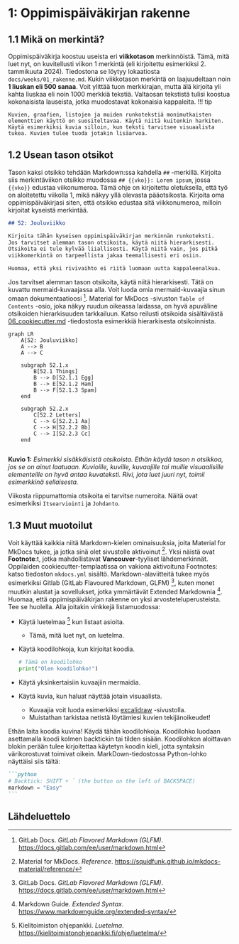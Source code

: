 # 1: Oppimispäiväkirjan rakenne

## 1.1 Mikä on merkintä?

Oppimispäiväkirja koostuu useista eri **viikkotason** merkinnöistä. Tämä, mitä luet nyt, on kuvitellusti viikon 1 merkintä (eli kirjoitettu esimerkiksi 2. tammikuuta 2024). Tiedostona se löytyy lokaatiosta `docs/weeks/01_rakenne.md`. Kukin viikkotason merkintä on laajuudeltaan noin **1 liuskan eli 500 sanaa**. Voit ylittää tuon merkkirajan, mutta älä kirjoita yli kahta liuskaa eli noin 1000 merkkiä tekstiä. Valtaosan tekstistä tulisi koostua kokonaisista lauseista, jotka muodostavat kokonaisia kappaleita.
!!! tip

    Kuvien, graafien, listojen ja muiden runkotekstiä monimutkaisten elementtien käyttö on suositeltavaa. Käytä niitä kuitenkin harkiten. Käytä esimerkiksi kuvia silloin, kun teksti tarvitsee visuaalista tukea. Kuvien tulee tuoda jotakin lisäarvoa.

## 1.2 Usean tason otsikot

Tason kaksi otsikko tehdään Markdown:ssa kahdella `##` -merkillä. Kirjoita siis merkintäviikon otsikko muodossa `## {{vko}}: Lorem ipsum`, jossa `{{vko}}` edustaa viikonumeroa. Tämä ohje on kirjoitettu oletuksella, että työ on aloitetettu viikolla 1, mikä näkyy yllä olevasta pääotsikosta. Kirjoita oma oppimispäiväkirjasi siten, että otsikko edustaa sitä viikkonumeroa, milloin kirjoitat kyseistä merkintää. 

```markdown title="52_something.md"
## 52: Jouluviikko

Kirjoita tähän kyseisen oppimispäiväkirjan merkinnän runkoteksti.
Jos tarvitset alemman tason otsikoita, käytä niitä hierarkisesti. 
Otsikoita ei tule kylvää liiallisesti. Käytä niitä vain, jos pitkä 
viikkomerkintä on tarpeellista jakaa teemallisesti eri osiin.

Huomaa, että yksi rivivaihto ei riitä luomaan uutta kappaleenalkua.
```

Jos tarvitset alemman tason otsikoita, käytä niitä hierarkisesti. Tätä on kuvattu mermaid-kuvaajassa alla. Voit luoda omia mermaid-kuvaajia sinun omaan dokumentaatioosi [^1739a4]. Material for MkDocs -sivuston `Table of Contents` -osio, joka näkyy ruudun oikeassa laidassa, on hyvä apuväline otsikoiden hierarkisuuden tarkkailuun. Katso reilusti otsikoida sisältävästä [06_cookiecutter.md](06_cookiecutter.md) -tiedostosta esimerkkiä hierarkisesta otsikoinnista.

```mermaid
graph LR
    A[52: Jouluviikko]
    A --> B
    A --> C

    subgraph 52.1.x
        B[52.1 Things]
        B --> D[52.1.1 Egg]
        B --> E[52.1.2 Ham]
        B --> F[52.1.3 Spam]
    end

    subgraph 52.2.x
        C[52.2 Letters]
        C --> G[52.2.1 Aa]
        C --> H[52.2.2 Bb]
        C --> I[52.2.3 Cc]
    end


```

**Kuvio 1:** *Esimerkki sisäkkäisistä otsikoista. Ethän käydä tason n otsikkoa, jos se on ainut laatuaan. Kuvioille, kuville, kuvaajille tai muille visuaalisille elementeille on hyvä antaa kuvateksti. Rivi, jota luet juuri nyt, toimii esimerkkinä sellaisesta.*

Viikosta riippumattomia otsikoita ei tarvitse numeroita. Näitä ovat esimerkiksi `Itsearviointi` ja `Johdanto`.

## 1.3 Muut muotoilut

Voit käyttää kaikkia niitä Markdown-kielen ominaisuuksia, joita Material for MkDocs tukee, ja jotka sinä olet sivustolle aktivoinut [^115dd4]. Yksi näistä ovat **Footnote**:t, jotka mahdollistavat **Vancouver**-tyyliset lähdemerkinnät. Oppilaiden cookiecutter-templaatissa on vakiona aktivoituna Footnotes: katso tiedoston `mkdocs.yml` sisältö. Markdown-alaviitteitä tukee myös esimerkiksi Gitlab (GitLab Flavoured Markdown, GLFM) [^1739a4], kuten monet muutkin alustat ja sovellukset, jotka ymmärtävät Extended Markdownia [^e2a436]. Huomaa, että oppimispäiväkirjan rakenne on yksi arvosteteluperusteista. Tee se huolella. Alla joitakin vinkkejä listamuodossa:

* Käytä luetelmaa [^d1a7a7] kun listaat asioita.
    * Tämä, mitä luet nyt, on luetelma.
* Käytä koodilohkoja, kun kirjoitat koodia.

    ```python
    # Tämä on koodilohko
    print("Olen koodilohko!")
    ```
* Käytä yksinkertaisiin kuvaajiin mermaidia.
* Käytä kuvia, kun haluat näyttää jotain visuaalista.
    * Kuvaajia voit luoda esimerkiksi [excalidraw](https://excalidraw.com/) -sivustolla.
    * Muistathan tarkistaa netistä löytämiesi kuvien tekijänoikeudet!

Ethän laita koodia kuvina! Käydä tähän koodilohkoja. Koodilohko luodaan asettamalla koodi kolmen backtickin tai tilden sisään. Koodilohkon aloittavan blokin perään tulee kirjoitettaa käytetyn koodin kieli, jotta syntaksin värikorostuvat toimivat oikein. MarkDown-tiedostossa Python-lohko näyttäisi siis tältä:

~~~markdown
```python
# Backtick: SHIFT + ´ (the button on the left of BACKSPACE)
markdown = "Easy"
```
~~~

## Lähdeluettelo

[^115dd4]: Material for MkDocs. *Reference*. https://squidfunk.github.io/mkdocs-material/reference/
[^1739a4]: GitLab Docs. *GitLab Flavored Markdown (GLFM)*. https://docs.gitlab.com/ee/user/markdown.html
[^e2a436]: Markdown Guide. *Extended Syntax*. https://www.markdownguide.org/extended-syntax/
[^d1a7a7]: Kielitoimiston ohjepankki. *Luetelma*. https://kielitoimistonohjepankki.fi/ohje/luetelma/